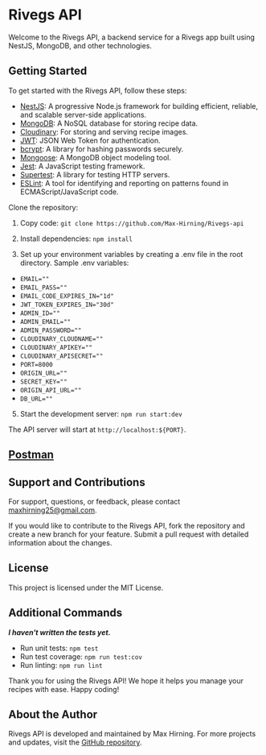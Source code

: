 # Rivegs API
Welcome to the Rivegs API, a backend service for a Rivegs app built using NestJS, MongoDB, and other technologies.

## Getting Started
To get started with the Rivegs API, follow these steps:

- [NestJS](https://nestjs.com/): A progressive Node.js framework for building efficient, reliable, and scalable server-side applications.
- [MongoDB](https://www.mongodb.com/): A NoSQL database for storing recipe data.
- [Cloudinary](https://cloudinary.com/): For storing and serving recipe images.
- [JWT](https://jwt.io/): JSON Web Token for authentication.
- [bcrypt](https://www.npmjs.com/package/bcrypt): A library for hashing passwords securely.
- [Mongoose](https://mongoosejs.com/): A MongoDB object modeling tool.
- [Jest](https://jestjs.io/): A JavaScript testing framework.
- [Supertest](https://github.com/visionmedia/supertest): A library for testing HTTP servers.
- [ESLint](https://eslint.org/): A tool for identifying and reporting on patterns found in ECMAScript/JavaScript code.

Clone the repository:

1. Copy code:
`git clone https://github.com/Max-Hirning/Rivegs-api`

2. Install dependencies:
`npm install`

3. Set up your environment variables by creating a .env file in the root directory. Sample .env variables:
* `EMAIL=""` 
* `EMAIL_PASS=""` 
* `EMAIL_CODE_EXPIRES_IN="1d"` 
* `JWT_TOKEN_EXPIRES_IN="30d"` 
* `ADMIN_ID=""` 
* `ADMIN_EMAIL=""` 
* `ADMIN_PASSWORD=""` 
* `CLOUDINARY_CLOUDNAME=""` 
* `CLOUDINARY_APIKEY=""` 
* `CLOUDINARY_APISECRET=""` 
* `PORT=8000` 
* `ORIGIN_URL=""` 
* `SECRET_KEY=""` 
* `ORIGIN_API_URL=""` 
* `DB_URL=""`

5. Start the development server:
`npm run start:dev`

The API server will start at `http://localhost:${PORT}`.

## **[Postman](https://www.postman.com/maxitco/workspace/rivegs-api)**

## Support and Contributions
For support, questions, or feedback, please contact maxhirning25@gmail.com.

If you would like to contribute to the Rivegs API, fork the repository and create a new branch for your feature. Submit a pull request with detailed information about the changes.

## License
This project is licensed under the MIT License.


## Additional Commands
***I haven't written the tests yet.***
* Run unit tests:
`npm test`
* Run test coverage:
`npm run test:cov`
* Run linting:
`npm run lint`

Thank you for using the Rivegs API! We hope it helps you manage your recipes with ease. Happy coding!



## About the Author
Rivegs API is developed and maintained by Max Hirning. For more projects and updates, visit the [GitHub repository](https://github.com/Max-Hirning).
